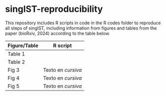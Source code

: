 # singIST-reproducibility
This repository includes R scripts in code in the R codes folder to reproduce all steps of singIST, including information from figures and tables from the paper (bioRxiv, 2024) according to the table below.

| Figure/Table      | R script                       |
| ------------ | --------------------------------- |
| Table 1 |  |
| Table 2  |               |
| Fig 3    | Texto en *cursiva*                |
| Fig 4    | Texto en *cursiva*                |
| Fig 5    | Texto en *cursiva*                |
